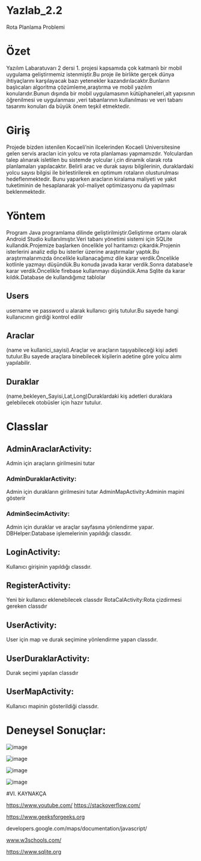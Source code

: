 # Yazlab_2.2

Rota Planlama Problemi



# Özet

Yazılım Labaratuvarı 2 dersi 1. projesi kapsamıda çok katmanlı bir mobil uygulama geliştirmemiz istenmiştir.Bu proje ile birlikte gerçek dünya ihtiyaçlarını karşılayacak bazı yetenekler kazandırılacaktır.Bunların başlıcaları algoritma çözümleme,araştırma ve mobil yazılım konularıdır.Bunun dışında bir mobil uygulamasının kütüphaneleri,alt yapısının öğrenilmesi ve uygulanması ,veri tabanlarının kullanılması ve veri tabanı tasarımı konuları da büyük önem teşkil etmektedir.

# Giriş

Projede bizden istenilen Kocaeli’nin ilcelerinden Kocaeli Universitesine gelen servis aracları icin yolcu ve rota planlaması yapmamızdır. Yolculardan talep alınarak isletilen bu sistemde yolcular i¸cin dinamik olarak rota planlamaları yapılacaktır. Belirli arac ve durak sayısı bilgilerinin, duraklardaki yolcu sayısı bilgisi ile birlestirilerek en optimum rotaların olusturulması hedeflenmektedir. Bunu yaparken aracların kiralama maliyeti ve yakıt tuketiminin de hesaplanarak yol-maliyet optimizasyonu da yapılması beklenmektedir.

# Yöntem

Program Java programlama dilinde geliştirilmiştir.Geliştirme ortamı olarak Android Studio kullanılmıştır.Veri tabanı yönetimi sistemi için SQLite kullandık.Projemize başlarken öncelikle yol haritamızı çıkardık.Projenin isterlerini analiz edip bu isterler üzerine
araştırmalar yaptık.Bu araştırmalarımızda öncelikle kullanacağımız dile karar verdik.Öncelikle kotlinle yazmayı düşündük.Bu konuda javada karar verdik.Sonra database’e karar verdik.Öncelikle firebase kullanmayı düşündük.Ama Sqlite da karar kıldık.Database de kullandığımız tablolar

## Users
username ve password u alarak kullanıcı giriş tutulur.Bu sayede hangi kullanıcının girdiği kontrol edilir


## Araclar
(name ve kullanici_sayisi).Araçlar ve araçların taşıyabileceği kişi adeti tutulur.Bu sayede araçlara binebilecek kişilerin adetine göre yolcu alımı yapılabilir.

## Duraklar
(name,bekleyen_Sayisi,Lat,Long)Duraklardaki kiş adetleri duraklara gelebilecek otobüsler için hazır tutulur.


# Classlar

## AdminAraclarActivity:
Admin için araçların girilmesini tutar

### AdminDuraklarActivity:
Admin için durakların girilmesini tutar AdminMapActivity:Adminin mapini gösterir

### AdminSecimActivity:
Admin için duraklar ve araçlar sayfasına yönlendirme yapar. DBHelper:Database işlemelerinin yapıldığı classdır.

## LoginActivity:
Kullanıcı girişinin yapıldığı classdır.

## RegisterActivity:
Yeni bir kullanıcı eklenebilecek classdır RotaCalActivity:Rota çizdirmesi gereken classdır

## UserActivity:
User için map ve durak seçimine yönlendirme yapan classdır. 

## UserDuraklarActivity:
Durak seçimi yapılan classdır

## UserMapActivity:
Kullanıcı mapinin gösterildiği classdır. 

# Deneysel Sonuçlar:
![image](https://user-images.githubusercontent.com/58952369/180178890-12ca1348-8cac-4166-8f8b-de835fd67cc4.png)

![image](https://user-images.githubusercontent.com/58952369/180178919-4e2594c9-15e0-4119-9b2d-33211069de30.png)

![image](https://user-images.githubusercontent.com/58952369/180178964-9c01c617-f256-411e-8492-5e0dc02afbb3.png)

![image](https://user-images.githubusercontent.com/58952369/180178984-e3e6a056-bf37-40a9-bc5f-0f225305da49.png)




#VI. KAYNAKÇA 

https://www.youtube.com/ https://stackoverflow.com/

https://www.geeksforgeeks.org 

developers.google.com/maps/documentation/javascript/ 

www.w3schools.com/

https://www.sqlite.org

